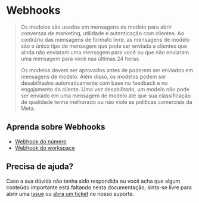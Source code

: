 # Webhooks

> Os modelos são usados ​​em mensagens de modelo para abrir conversas de marketing, utilidade e autenticação com clientes. Ao contrário das mensagens de formato livre, as mensagens de modelo são o único tipo de mensagem que pode ser enviada a clientes que ainda não enviaram uma mensagem para você ou que não enviaram uma mensagem para você nas últimas 24 horas.
>
> Os modelos devem ser aprovados antes de poderem ser enviados em mensagens de modelo. Além disso, os modelos podem ser desabilitados automaticamente com base no feedback e no engajamento do cliente. Uma vez desabilitado, um modelo não pode ser enviado em uma mensagem de modelo até que sua classificação de qualidade tenha melhorado ou não viole as políticas comerciais da Meta.

## Aprenda sobre Webhooks

- [Webhook do número](api-management/README.md)
- [Webhook do workspace](api-management/README.md)

## Precisa de ajuda?

Caso a sua dúvida não tenha sido respondida ou você acha que algum conteúdo importante está faltando nesta documentação, sinta-se livre para abrir uma [issue](https://github.com/positusapps/quick-docs/issues) ou [abra um ticket](https://studio.posit.us/suporte) no nosso suporte.
